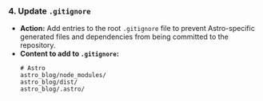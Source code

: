 ### 4. Update `.gitignore`

*   **Action:** Add entries to the root `.gitignore` file to prevent Astro-specific generated files and dependencies from being committed to the repository.
*   **Content to add to `.gitignore`:**
    ```
    # Astro
    astro_blog/node_modules/
    astro_blog/dist/
    astro_blog/.astro/
    ```